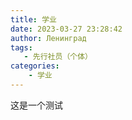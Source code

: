 ```yaml
---
title: 学业
date: 2023-03-27 23:28:42
author: Ленинград
tags:
   - 先行社员（个体）
categories: 
    - 学业
---
```

这是一个测试